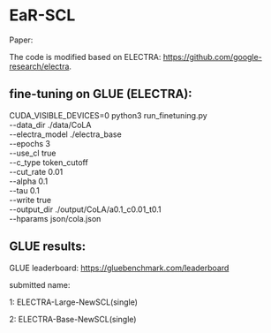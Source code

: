 # EaR-SCL
Paper:

The code is modified based on ELECTRA: https://github.com/google-research/electra.

## fine-tuning on GLUE (ELECTRA):

CUDA_VISIBLE_DEVICES=0 python3 run_finetuning.py \
        --data_dir ./data/CoLA \
        --electra_model ./electra_base \
        --epochs 3 \
        --use_cl true \
        --c_type token_cutoff \
        --cut_rate 0.01 \
        --alpha 0.1 \
        --tau 0.1 \
        --write true \
        --output_dir ./output/CoLA/a0.1_c0.01_t0.1 \
        --hparams json/cola.json

## GLUE results: 
GLUE leaderboard: https://gluebenchmark.com/leaderboard

submitted name: 

1: ELECTRA-Large-NewSCL(single)

2: ELECTRA-Base-NewSCL(single)

